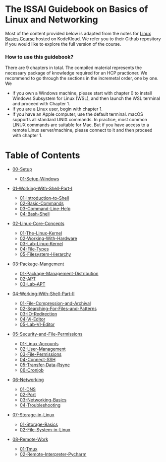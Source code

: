 # The ISSAI Guidebook on Basics of Linux and Networking

Most of the content provided below is adapted from the notes for [Linux Basics Course](https://github.com/kodekloudhub/linux-basics-course) hosted on KodeKloud. We refer you to their Github repository if you would like to explore the full version of the course.

### How to use this guidebook?
There are 9 chapters in total. The compiled material represents the necessary package of knowledge required for an HCP practioner. 
We recommend to go through the sections in the incremetal order, one by one. We

- If you own a Windows machine, please start with chapter 0 to install Windows Subsystem for Linux (WSL), and then launch the WSL terminal and proceed with Chapter 1. 
- If you are a Linux user, begin with chapter 1. 
- If you have an Apple computer, use the default terminal. macOS supports all standard UNIX commands. In practice, most common LINUX commands are suitable for Mac. But if you have access to a remote Linux server/machine, please connect to it and then proceed with chapter 1.

# Table of Contents

- [00-Setup](docs/00-Setup)
  
  - [01-Setup-Windows](docs/00-Setup/01-Windows.md)

- [01-Working-With-Shell-Part-I](docs/01-Working-With-Shell-Part-I)

  - [01-Introduction-to-Shell](docs/01-Working-With-Shell-Part-I/01-Introduction-to-Shell.md)
  - [02-Basic-Commands](docs/01-Working-With-Shell-Part-I/02-Basic-Commands.md)
  - [03-Command-Line-Help](docs/01-Working-With-Shell-Part-I/03-Command-Line-Help.md)
  - [04-Bash-Shell](docs/01-Working-With-Shell-Part-I/04-Bash-Shell.md)

- [02-Linux-Core-Concepts](docs/02-Linux-Core-Concepts)

  - [01-The-Linux-Kernel](docs/02-Linux-Core-Concepts/01-The-Linux-Kernel.md)
  - [02-Working-With-Hardware](docs/02-Linux-Core-Concepts/02-Working-with-hardware.md)
  - [03-Lab-Linux-Kernel](docs/02-Linux-Core-Concepts/03-Lab-Linux-Kernel.md)
  - [04-File-Types](docs/02-Linux-Core-Concepts/04-File-Types.md)
  - [05-Filesystem-Hierarchy](docs/02-Linux-Core-Concepts/05-Filesystem-Hierarchy.md)
  
- [03-Package-Mangement](docs/03-Package-Mangement)

  - [01-Package-Management-Distribution](docs/03-Package-Mangement/01-Package-Management-Distribution.md)
  - [02-APT](docs/03-Package-Mangement/02-APT.md)
  - [03-Lab-APT](docs/03-Package-Mangement/03-Lab-APT.md)


- [04-Working-With-Shell-Part-II](docs/04-Working-With-Shell-Part-II)

  - [01-File-Compression-and-Archival](docs/04-Working-With-Shell-Part-II/01-File-Compression-and-Archival.md)
  - [02-Searching-For-Files-and-Patterns](docs/04-Working-With-Shell-Part-II/02-Searching-for-files-and-patterns.md)
  - [03-IO-Redirection](docs/04-Working-With-Shell-Part-II/03-IO-Redirection.md)
  - [04-Vi-Editor](docs/04-Working-With-Shell-Part-II/04-Vi-Editor.md)
  - [05-Lab-VI-Editor](docs/04-Working-With-Shell-Part-II/05-Lab-VI-Editor.md)

- [05-Security-and-File-Permissions](docs/05-Security-and-File-Permissions)

  - [01-Linux-Accounts](docs/05-Security-and-File-Permissions/01-Linux-Accounts.md)
  - [02-User-Management](docs/05-Security-and-File-Permissions/02-User-Management.md)
  - [03-File-Permissions](docs/05-Security-and-File-Permissions/03-File-Permissions.md)
  - [04-Connect-SSH](docs/05-Security-and-File-Permissions/04-SSH.md)
  - [05-Transfer-Data-Rsync](docs/05-Security-and-File-Permissions/05-Rsync.md)
  - [06-Cronjob](docs/05-Security-and-File-Permissions/06-Cronjob.md)
  

- [06-Networking](docs/06-Networking)

  - [01-DNS](docs/06-Networking/01-DNS.md)
  - [02-Port](docs/06-Networking/02-Port.md)
  - [03-Networking-Basics](docs/06-Networking/03-Networking-Basics.md)
  - [04-Troubleshooting](docs/06-Networking/04-Troubleshooting.md)

- [07-Storage-in-Linux](docs/07-Storage-in-Linux)

  - [01-Storage-Basics](docs/07-Storage-in-Linux/01-Storage-Basics.md)
  - [02-File-System-in-Linux](docs/07-Storage-in-Linux/02-File-System-in-Linux.md)
  
- [08-Remote-Work](docs/08-Remote-Work)
  - [01-Tmux](docs/08-Remote-Work/01-Tmux.md)
  - [02-Remote-Interpreter-Pycharm](02-Remote-Interpreter-Pycharm.md)


